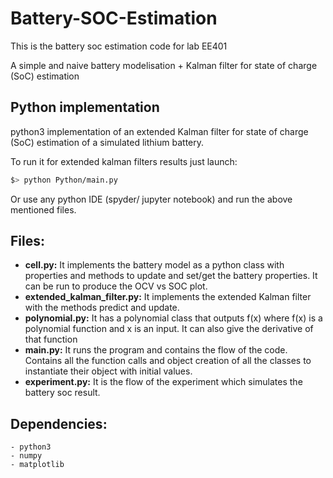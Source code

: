 # Battery-SOC-Estimation
This is the battery soc estimation code for lab EE401

A simple and naive battery modelisation + Kalman filter for state of charge (SoC) estimation

## Python implementation
python3 implementation of an extended Kalman filter for state of charge (SoC) estimation of a simulated lithium battery. 

To run it for extended kalman filters results just launch:
```sh
$> python Python/main.py
```

Or use any python IDE (spyder/ jupyter notebook) and run the above mentioned files.

## Files:
* **cell.py:** It implements the battery model as a python class with properties and methods to update and set/get the battery properties. It can be run to produce the OCV vs SOC plot.
* **extended_kalman_filter.py:** It implements the extended Kalman filter with the methods predict and update.
* **polynomial.py:** It has a polynomial class that outputs f(x) where f(x) is a polynomial function and x is an input. It can also give the derivative of that function
* **main.py:** It runs the program and contains the flow of the code. Contains all the function calls and object creation of all the classes to instantiate their object with initial values.
* **experiment.py:** It is the flow of the experiment which simulates the battery soc result.
    
## Dependencies:
    - python3
    - numpy
    - matplotlib
